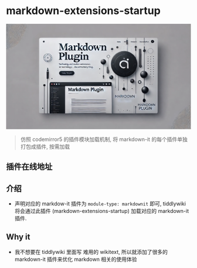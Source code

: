 # markdown-extensions-startup

<img src="./img/md-ext.webp" class="rounded-md mt-2" alt="markdown plugins"/>

> 仿照 codemirror5 的插件模块加载机制, 将 markdown-it 的每个插件单独打包成插件, 按需加载

## 插件在线地址

<TwPlugin name="markdown-extensions-startup" />

## 介绍

- 声明对应的 markdow-it 插件为 `module-type: markdownit` 即可, tiddlywiki 将会通过此插件 (markdown-extensions-startup) 加载对应的 markdown-it 插件.

## Why it

* 我不想要在 tiddlywiki 里面写 难用的 wikitext, 所以就添加了很多的 markdown-it 插件来优化 markdown 相关的使用体验
